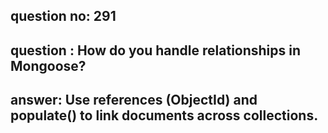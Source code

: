 
      
## question no: 291

## question : How do you handle relationships in Mongoose?

## answer: Use references (ObjectId) and populate() to link documents across collections.
      